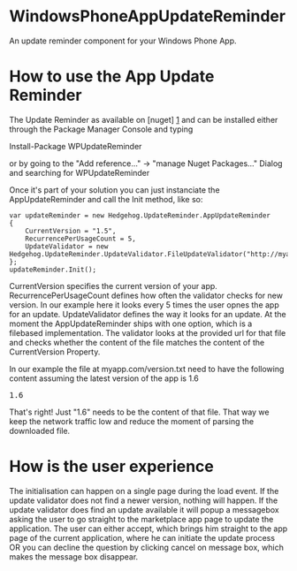 WindowsPhoneAppUpdateReminder
=============================

An update reminder component for your Windows Phone App.

How to use the App Update Reminder
==================================

The Update Reminder as available on [nuget] [1] and can be installed either through the Package Manager Console and typing

Install-Package WPUpdateReminder

or by going to the "Add reference..." -> "manage Nuget Packages..." Dialog and searching for WPUpdateReminder

Once it's part of your solution you can just instanciate the AppUpdateReminder and call the Init method, like so:

    var updateReminder = new Hedgehog.UpdateReminder.AppUpdateReminder
    {
        CurrentVersion = "1.5",
        RecurrencePerUsageCount = 5,
        UpdateValidator = new Hedgehog.UpdateReminder.UpdateValidator.FileUpdateValidator("http://myapp.com/version.txt")
    };
    updateReminder.Init();

CurrentVersion specifies the current version of your app.
RecurrencePerUsageCount defines how often the validator checks for new version. In our example here it looks every 5 times the user opnes the app for an update.
UpdateValidator defines the way it looks for an update. At the moment the AppUpdateReminder ships with one option, which is a filebased implementation. The validator looks at the provided url for that file and checks whether the content of the file matches the content of the CurrentVersion Property.

In our example the file at myapp.com/version.txt need to have the following content assuming the latest version of the app is 1.6
<pre>
1.6
</pre>

That's right! Just "1.6" needs to be the content of that file. That way we keep the network traffic low and reduce the moment of parsing the downloaded file.

How is the user experience
==========================

The initialisation can happen on a single page during the load event. If the update validator does not find a newer version, nothing will happen. If the update validator does find an update available it will popup a messagebox asking the user to go straight to the marketplace app page to update the application. The user can either accept, which brings him straight to the app page of the current application, where he can initiate the update process OR you can decline the question by clicking cancel on message box, which makes the message box disappear.

[1]: https://nuget.org/packages/WPUpdateReminder/ "nuget"
